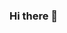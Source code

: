 ### Hi there 👋

<!--
**romanwixinger/romanwixinger** is a ✨ _special_ ✨ repository because its `README.md` (this file) appears on your GitHub profile.


- 👋 Hi, my name is Roman. I like to solve problems in the industry and academia with data engineering and data science. 
- 🔭 I’m currently tackling the challenge of noise in quantum computers at CERN. 
- 🌱 My learning areas are DevOps for data pipeplines and machine learning workflows. 
- 👯 I’m looking to collaborate on promoting software engineering best practices in science.
- 💬 Ask me about exciting industry internships and research stays, code reviews, and physics. 
- 📫 How to reach me: roman.wixinger@gmail.com

-->
